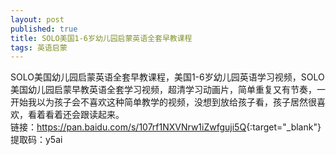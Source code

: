 ```yaml
---
layout: post
published: true
title: SOLO美国1-6岁幼儿园启蒙英语全套早教课程
tags: 英语启蒙
---
```

SOLO美国幼儿园启蒙英语全套早教课程，美国1-6岁幼儿园英语学习视频，SOLO美国幼儿园启蒙早教英语全套学习视频，超清学习动画片，简单重复又有节奏，一开始我以为孩子会不喜欢这种简单教学的视频，没想到放给孩子看，孩子居然很喜欢，看着看着还会跟读起来。 <br>
链接：<https://pan.baidu.com/s/107rf1NXVNrw1iZwfguji5Q>{:target="_blank"}  <br>
提取码：y5ai 
